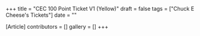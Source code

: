 +++
title = "CEC 100 Point Ticket V1 (Yellow)"
draft = false
tags = ["Chuck E Cheese's Tickets"]
date = ""

[Article]
contributors = []
gallery = []
+++